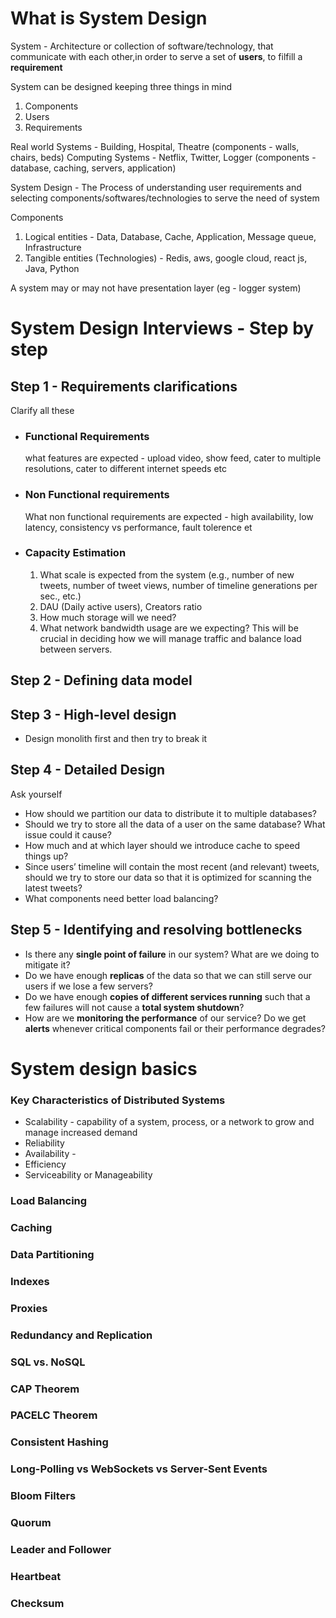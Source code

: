 # What is System Design

System - Architecture or collection of software/technology, that communicate with each other,in order to serve a set of **users**, to filfill a **requirement**

System can be designed keeping three things in mind
1. Components 
2. Users
3. Requirements

Real world Systems - Building, Hospital, Theatre (components - walls, chairs, beds)
Computing Systems - Netflix, Twitter, Logger (components - database, caching, servers, application)

System Design - The Process of understanding user requirements and selecting components/softwares/technologies to serve the need of system

Components 
1. Logical entities  - Data, Database, Cache, Application, Message queue, Infrastructure
2. Tangible entities (Technologies) - Redis, aws, google cloud, react js, Java, Python

A system may or may not have presentation layer (eg - logger system)

# System Design Interviews - Step by step

## Step 1 - Requirements clarifications
   
Clarify all these
   
* ### Functional Requirements
  what features are expected - upload video, show feed, cater to multiple resolutions, cater to different internet speeds etc
   
* ### Non Functional requirements
  What non functional requirements are expected - high availability, low latency, consistency vs performance, fault tolerence et
   
* ### Capacity Estimation
  1. What scale is expected from the system (e.g., number of new tweets, number of tweet views, number of timeline generations per sec., etc.)
  1. DAU (Daily active users), Creators ratio
  2. How much storage will we need?
  3. What network bandwidth usage are we expecting? This will be crucial in deciding how we will manage traffic and balance load between servers.


## Step 2 - Defining data model

## Step 3 - High-level design
* Design monolith first and then try to break it 

## Step 4 - Detailed Design

Ask yourself 
* How should we partition our data to distribute it to multiple databases? 
* Should we try to store all the data of a user on the same database? What issue could it cause?
* How much and at which layer should we introduce cache to speed things up?
* Since users’ timeline will contain the most recent (and relevant) tweets, should we try to store our data so that it is optimized for scanning the latest tweets?
* What components need better load balancing?

## Step 5 - Identifying and resolving bottlenecks

* Is there any **single point of failure** in our system? What are we doing to mitigate it?
* Do we have enough **replicas** of the data so that we can still serve our users if we lose a few servers?
* Do we have enough **copies of different services running** such that a few failures will not cause a **total system shutdown**?
* How are we **monitoring the performance** of our service? Do we get **alerts** whenever critical components fail or their performance degrades?

# System design basics 

### Key Characteristics of Distributed Systems
* Scalability  -   capability of a system, process, or a network to grow and manage increased demand
* Reliability
* Availability - 
* Efficiency
* Serviceability or Manageability

### Load Balancing

### Caching

### Data Partitioning

### Indexes

### Proxies

### Redundancy and Replication

### SQL vs. NoSQL

### CAP Theorem

### PACELC Theorem 

### Consistent Hashing

### Long-Polling vs WebSockets vs Server-Sent Events

### Bloom Filters 

### Quorum 

### Leader and Follower 

### Heartbeat

### Checksum